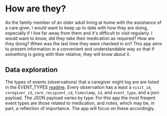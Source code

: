 # How are they?

As the family member of an older adult living at home with the assistance of a care giver, I would want to keep up to date with how they are doing, especially if I live far away from them and it's difficult to visit regularly. I would want to know, did they take their medication as required? How are they doing? When was the last time they were checked in on? This app aims to present information in a convenient and understandable way so that if something is going with their relative, they will know about it.


## Data exploration

The types of events (observations) that a caregiver might log are are listed in the EVENT_TYPES [readme](./docs/EVENTS_TYPES.md). Every observation has a least a `visit_id`, `caregiver_id`, `care_recipient_id`, `timestamp`, `id`, and `event_type`, and a json payload. The JSON payload varies by type. For this app the most freqent event types are those related to medication, and notes, which may be, in part, a reflection of importance. The app will focus on these accordingly.


